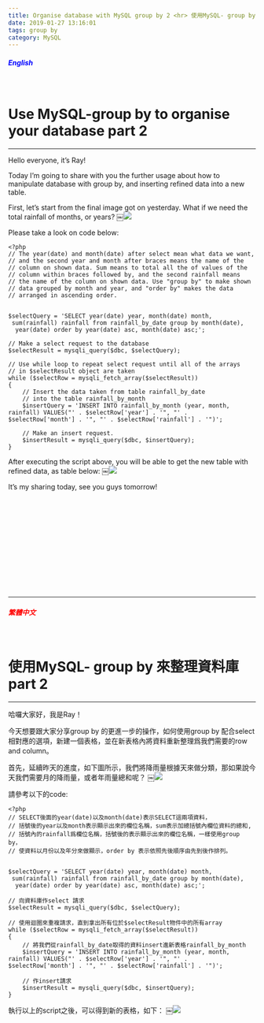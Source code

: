 ```yaml
---
title: Organise database with MySQL group by 2 <hr> 使用MySQL- group by 來整理資料庫 2
date: 2019-01-27 13:16:01
tags: group by
category: MySQL
---
```

##### <span style="color:blue">English</span>
<br>

Use MySQL-group by to organise your database part 2
==
<hr>

Hello everyone, it’s Ray!

Today I’m going to share with you the further usage about how to manipulate database with group by, and inserting refined data into a new table.

First, let’s start from the final image got on yesterday. What if we need the total rainfall of months, or years?
￼![](https://i.imgur.com/eFUaYkg.png)



Please take a look on code below:

~~~
<?php
// The year(date) and month(date) after select mean what data we want,
// and the second year and month after braces means the name of the
// column on shown data. Sum means to total all the of values of the
// column within braces followed by, and the second rainfall means 
// the name of the column on shown data. Use "group by" to make shown
// data grouped by month and year, and "order by" makes the data
// arranged in ascending order.


$selectQuery = 'SELECT year(date) year, month(date) month,
 sum(rainfall) rainfall from rainfall_by_date group by month(date),
  year(date) order by year(date) asc, month(date) asc;';

// Make a select request to the database
$selectResult = mysqli_query($dbc, $selectQuery);

// Use while loop to repeat select request until all of the arrays
// in $selectResult object are taken
while ($selectRow = mysqli_fetch_array($selectResult))
{
    // Insert the data taken from table rainfall_by_date
    // into the table rainfall_by_month
    $insertQuery = 'INSERT INTO rainfall_by_month (year, month, rainfall) VALUES("' . $selectRow['year'] . '", "' . $selectRow['month'] . '", "' . $selectRow['rainfall'] . '")';

    // Make an insert request.
    $insertResult = mysqli_query($dbc, $insertQuery);
}
~~~

After executing the script above, you will be able to get the new table with refined data, as table below:
￼![](https://i.imgur.com/bsu3U7Q.png)

It’s my sharing today, see you guys tomorrow!


<br>
<br>
<br>
<br>
<br>
<br>
<br>
<br>
<br>
<br>
<br>
<hr>

##### <span style="color:red">繁體中文</span>
<br>

使用MySQL- group by 來整理資料庫 part 2
==
<hr>

哈囉大家好，我是Ray！

今天想要跟大家分享group by 的更進一步的操作，如何使用group by 配合select 相對應的選項，新建一個表格，並在新表格內將資料重新整理爲我們需要的row and column。

首先，延續昨天的進度，如下圖所示，我們將降雨量根據天來做分類，那如果說今天我們需要月的降雨量，或者年雨量總和呢？
￼![](https://i.imgur.com/eFUaYkg.png)


請參考以下的code:

~~~
<?php
// SELECT後面的year(date)以及month(date)表示SELECT這兩項資料，
// 括號後的year以及month表示顯示出來的欄位名稱，sum表示加總括號內欄位資料的總和,
// 括號內的rainfall爲欄位名稱，括號後的表示顯示出來的欄位名稱，一樣使用group by，
// 使資料以月份以及年分來做顯示，order by 表示依照先後順序由先到後作排列。


$selectQuery = 'SELECT year(date) year, month(date) month,
 sum(rainfall) rainfall from rainfall_by_date group by month(date),
  year(date) order by year(date) asc, month(date) asc;';

// 向資料庫作select 請求
$selectResult = mysqli_query($dbc, $selectQuery);

// 使用迴圈來重複請求，直到拿出所有位於$selectResult物件中的所有array
while ($selectRow = mysqli_fetch_array($selectResult))
{
    // 將我們從rainfall_by_date取得的資料insert進新表格rainfall_by_month
    $insertQuery = 'INSERT INTO rainfall_by_month (year, month, rainfall) VALUES("' . $selectRow['year'] . '", "' . $selectRow['month'] . '", "' . $selectRow['rainfall'] . '")';

    // 作insert請求
    $insertResult = mysqli_query($dbc, $insertQuery);
}
~~~

執行以上的script之後，可以得到新的表格，如下：
￼![](https://i.imgur.com/bsu3U7Q.png)



